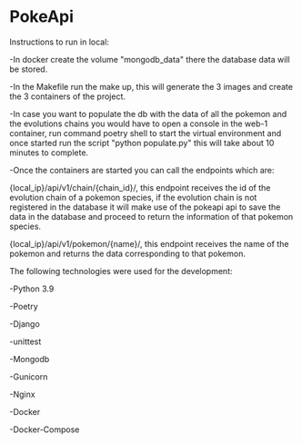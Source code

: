 # PokeApi
Instructions to run in local:

-In docker create the volume "mongodb_data" there the database data will be stored.

-In the Makefile run the make up, this will generate the 3 images and create the 3 containers of the project.

-In case you want to populate the db with the data of all the pokemon and the evolutions chains you would have to open a console in the web-1 container,
run command poetry shell to start the virtual environment and once started run the script "python populate.py" this will take about 10 minutes to complete.

-Once the containers are started you can call the endpoints which are:
 
 {local_ip}/api/v1/chain/{chain_id}/, this endpoint receives the id of the evolution chain of a pokemon species,
 if the evolution chain is not registered in the database it will make use of the pokeapi api to save the data in the database and proceed to return the information of that pokemon species.
 
 {local_ip}/api/v1/pokemon/{name}/, this endpoint receives the name of the pokemon and returns the data corresponding to that pokemon.
 
The following technologies were used for the development:

-Python 3.9

-Poetry

-Django

-unittest

-Mongodb

-Gunicorn

-Nginx

-Docker

-Docker-Compose

